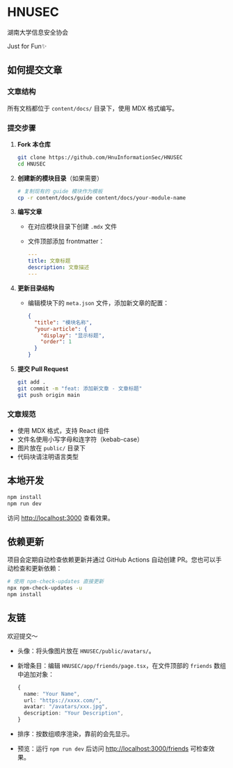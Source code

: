 # HNUSEC

湖南大学信息安全协会

Just for Fun✨

## 如何提交文章

### 文章结构

所有文档都位于 `content/docs/` 目录下，使用 MDX 格式编写。

### 提交步骤

1. **Fork 本仓库**

   ```bash
   git clone https://github.com/HnuInformationSec/HNUSEC
   cd HNUSEC
   ```

2. **创建新的模块目录**（如果需要）

   ```bash
   # 复制现有的 guide 模块作为模板
   cp -r content/docs/guide content/docs/your-module-name
   ```

3. **编写文章**
   - 在对应模块目录下创建 `.mdx` 文件
   - 文件顶部添加 frontmatter：

     ```yaml
     ---
     title: 文章标题
     description: 文章描述
     ---
     ```

4. **更新目录结构**
   - 编辑模块下的 `meta.json` 文件，添加新文章的配置：

     ```json
     {
       "title": "模块名称",
       "your-article": {
         "display": "显示标题",
         "order": 1
       }
     }
     ```

5. **提交 Pull Request**

   ```bash
   git add .
   git commit -m "feat: 添加新文章 - 文章标题"
   git push origin main
   ```

### 文章规范

- 使用 MDX 格式，支持 React 组件
- 文件名使用小写字母和连字符（kebab-case）
- 图片放在 `public/` 目录下
- 代码块请注明语言类型

## 本地开发

```bash
npm install
npm run dev
```

访问 <http://localhost:3000> 查看效果。

## 依赖更新

项目会定期自动检查依赖更新并通过 GitHub Actions 自动创建 PR。您也可以手动检查和更新依赖：

```bash
# 使用 npm-check-updates 直接更新
npx npm-check-updates -u
npm install
```

## 友链
欢迎提交～
- 头像：将头像图片放在 `HNUSEC/public/avatars/`。
- 新增条目：编辑 `HNUSEC/app/friends/page.tsx`，在文件顶部的 `friends` 数组中追加对象：

  ```ts
  {
    name: "Your Name",
    url: "https://xxxx.com/",
    avatar: "/avatars/xxx.jpg",
    description: "Your Description",
  }
  ```

- 排序：按数组顺序渲染，靠前的会先显示。
- 预览：运行 `npm run dev` 后访问 <http://localhost:3000/friends> 可检查效果。

